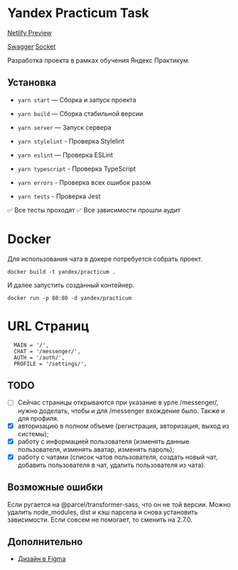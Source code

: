 # Yandex Practicum Task

[Netlify Preview](https://timely-tapioca-23b764.netlify.app)

[Swagger](https://ya-praktikum.tech/api/v2/swagger/)
[Socket](https://ya-praktikum.tech/api/v2/openapi/ws)

Разработка проекта в рамках обучения Яндекс Практикум.

## Установка

- `yarn start` — Сборка и запуск проекта
- `yarn build` — Сборка стабильной версии
- `yarn server` — Запуск сервера

- `yarn stylelint` -  Проверка Stylelint
- `yarn eslint` — Проверка ESLint
- `yarn typescript` - Проверка TypeScript

- `yarn errors` - Проверка всех ошибок разом
- `yarn tests` - Проверка Jest

✅ Все тесты проходят
✅ Все зависимости прошли аудит

# Docker

Для использования чата в докере потребуется собрать проект.

`docker build -t yandex/practicum .`

И далее запустить созданный контейнер.

`docker run -p 80:80 -d yandex/practicum`

# URL Страниц

```
  MAIN = '/',
  CHAT = '/messenger/',
  AUTH = '/auth/',
  PROFILE = '/settings/',
```

## TODO

- [ ] Сейчас страницы открываются при указание в урле /messenger/, нужно доделать, чтобы и для /messenger вхождение было. Также и для профиля.
- [x] авторизацию в полном объеме (регистрация, авторизация, выход из системы);
- [x] работу с информацией пользователя (изменять данные пользователя, изменять аватар, изменять пароль);
- [x] работу с чатами (список чатов пользователя, создать новый чат, добавить пользователя в чат, удалить пользователя из чата).

## Возможные ошибки

Если ругается на @parcel/transformer-sass, что он не той версии. Можно удалить node_modules, dist и кэш парсела и снова установить зависимости. Если совсем не помогает, то сменить на 2.7.0.

## Дополнительно

- [Дизайн в Figma](https://www.figma.com/file/jF5fFFzgGOxQeB4CmKWTiE/Chat_external_link?node-id=0%3A1&t=hiTbvcfSm7jC5TVn-1)
